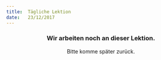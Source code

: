 ```yaml
---
title:  Tägliche Lektion
date:   23/12/2017
---
```


### <center>Wir arbeiten noch an dieser Lektion.</center>
<center>Bitte komme später zurück.</center>